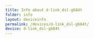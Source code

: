 ```yaml
---
title: Info about d-link_dsl-g684t
folder: info
layout: deviceinfo
permalink: /devices/d-link_dsl-g684t/
device: d-link_dsl-g684t
---
```

